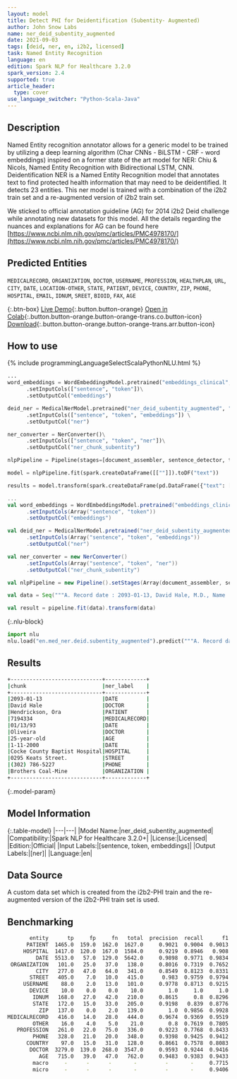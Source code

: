 ```yaml
---
layout: model
title: Detect PHI for Deidentification (Subentity- Augmented)
author: John Snow Labs
name: ner_deid_subentity_augmented
date: 2021-09-03
tags: [deid, ner, en, i2b2, licensed]
task: Named Entity Recognition
language: en
edition: Spark NLP for Healthcare 3.2.0
spark_version: 2.4
supported: true
article_header:
  type: cover
use_language_switcher: "Python-Scala-Java"
---
```



## Description


Named Entity recognition annotator allows for a generic model to be trained by utilizing a deep learning algorithm (Char CNNs - BiLSTM - CRF - word embeddings) inspired on a former state of the art model for NER: Chiu & Nicols, Named Entity Recognition with Bidirectional LSTM, CNN. Deidentification NER is a Named Entity Recognition model that annotates text to find protected health information that may need to be deidentified. It detects 23 entities. This ner model is trained with a combination of the i2b2 train set and a re-augmented version of i2b2 train set.


We sticked to official annotation guideline (AG) for 2014 i2b2 Deid challenge while annotating new datasets for this model. All the details regarding the nuances and explanations for AG can be found here [https://www.ncbi.nlm.nih.gov/pmc/articles/PMC4978170/](https://www.ncbi.nlm.nih.gov/pmc/articles/PMC4978170/)


## Predicted Entities


`MEDICALRECORD`, `ORGANIZATION`, `DOCTOR`, `USERNAME`, `PROFESSION`, `HEALTHPLAN`, `URL`, `CITY`, `DATE`, `LOCATION-OTHER`, `STATE`, `PATIENT`, `DEVICE`, `COUNTRY`, `ZIP`, `PHONE`, `HOSPITAL`, `EMAIL`, `IDNUM`, `SREET`, `BIOID`, `FAX`, `AGE`


{:.btn-box}
[Live Demo](https://demo.johnsnowlabs.com/healthcare/NER_DEMOGRAPHICS/){:.button.button-orange}
[Open in Colab](https://colab.research.google.com/github/JohnSnowLabs/spark-nlp-workshop/blob/master/tutorials/Certification_Trainings/Healthcare/4.Clinical_DeIdentification.ipynb){:.button.button-orange.button-orange-trans.co.button-icon}
[Download](https://s3.amazonaws.com/auxdata.johnsnowlabs.com/clinical/models/ner_deid_subentity_augmented_en_3.2.0_3.0_1630671569402.zip){:.button.button-orange.button-orange-trans.arr.button-icon}


## How to use






<div class="tabs-box" markdown="1">
{% include programmingLanguageSelectScalaPythonNLU.html %}

```python
...
word_embeddings = WordEmbeddingsModel.pretrained("embeddings_clinical", "en", "clinical/models")\
      .setInputCols(["sentence", "token"])\
      .setOutputCol("embeddings")

deid_ner = MedicalNerModel.pretrained("ner_deid_subentity_augmented", "en", "clinical/models") \
      .setInputCols(["sentence", "token", "embeddings"]) \
      .setOutputCol("ner")

ner_converter = NerConverter()\
      .setInputCols(["sentence", "token", "ner"])\
      .setOutputCol("ner_chunk_subentity")

nlpPipeline = Pipeline(stages=[document_assembler, sentence_detector, tokenizer, word_embeddings, deid_ner, ner_converter])

model = nlpPipeline.fit(spark.createDataFrame([[""]]).toDF("text"))

results = model.transform(spark.createDataFrame(pd.DataFrame({"text": ["""A. Record date : 2093-01-13, David Hale, M.D., Name : Hendrickson, Ora MR. # 7194334 Date : 01/13/93 PCP : Oliveira, 25-year-old, Record date : 1-11-2000. Cocke County Baptist Hospital. 0295 Keats Street. Phone +1 (302) 786-5227. Patient's complaints first surfaced when he started working for Brothers Coal-Mine."""]})))
```
```scala
...
val word_embeddings = WordEmbeddingsModel.pretrained("embeddings_clinical", "en", "clinical/models")
      .setInputCols(Array("sentence", "token"))
      .setOutputCol("embeddings")

val deid_ner = MedicalNerModel.pretrained("ner_deid_subentity_augmented", "en", "clinical/models")
      .setInputCols(Array("sentence", "token", "embeddings"))
      .setOutputCol("ner")

val ner_converter = new NerConverter()
      .setInputCols(Array("sentence", "token", "ner"))
      .setOutputCol("ner_chunk_subentity")

val nlpPipeline = new Pipeline().setStages(Array(document_assembler, sentence_detector, tokenizer, word_embeddings, deid_ner, ner_converter))

val data = Seq("""A. Record date : 2093-01-13, David Hale, M.D., Name : Hendrickson, Ora MR. # 7194334 Date : 01/13/93 PCP : Oliveira, 25-year-old, Record date : 1-11-2000. Cocke County Baptist Hospital. 0295 Keats Street. Phone +1 (302) 786-5227. Patient's complaints first surfaced when he started working for Brothers Coal-Mine.""").toDS.toDF("text")

val result = pipeline.fit(data).transform(data)
```


{:.nlu-block}
```python
import nlu
nlu.load("en.med_ner.deid.subentity_augmented").predict("""A. Record date : 2093-01-13, David Hale, M.D., Name : Hendrickson, Ora MR. # 7194334 Date : 01/13/93 PCP : Oliveira, 25-year-old, Record date : 1-11-2000. Cocke County Baptist Hospital. 0295 Keats Street. Phone +1 (302) 786-5227. Patient's complaints first surfaced when he started working for Brothers Coal-Mine.""")
```

</div>


## Results


```bash
+-----------------------------+-------------+
|chunk                        |ner_label    |
+-----------------------------+-------------+
|2093-01-13                   |DATE         |
|David Hale                   |DOCTOR       |
|Hendrickson, Ora             |PATIENT      |
|7194334                      |MEDICALRECORD|
|01/13/93                     |DATE         |
|Oliveira                     |DOCTOR       |
|25-year-old                  |AGE          |
|1-11-2000                    |DATE         |
|Cocke County Baptist Hospital|HOSPITAL     |
|0295 Keats Street.           |STREET       |
|(302) 786-5227               |PHONE        |
|Brothers Coal-Mine           |ORGANIZATION |
+-----------------------------+-------------+
```


{:.model-param}
## Model Information


{:.table-model}
|---|---|
|Model Name:|ner_deid_subentity_augmented|
|Compatibility:|Spark NLP for Healthcare 3.2.0+|
|License:|Licensed|
|Edition:|Official|
|Input Labels:|[sentence, token, embeddings]|
|Output Labels:|[ner]|
|Language:|en|


## Data Source


A custom data set which is created from the i2b2-PHI train and the re-augmented version of the i2b2-PHI train set is used.


## Benchmarking


```bash
       entity      tp     fp     fn   total  precision  recall      f1
      PATIENT  1465.0  159.0  162.0  1627.0     0.9021  0.9004  0.9013
     HOSPITAL  1417.0  120.0  167.0  1584.0     0.9219  0.8946   0.908
         DATE  5513.0   57.0  129.0  5642.0     0.9898  0.9771  0.9834
 ORGANIZATION   101.0   25.0   37.0   138.0     0.8016  0.7319  0.7652
         CITY   277.0   47.0   64.0   341.0     0.8549  0.8123  0.8331
       STREET   405.0    7.0   10.0   415.0      0.983  0.9759  0.9794
     USERNAME    88.0    2.0   13.0   101.0     0.9778  0.8713  0.9215
       DEVICE    10.0    0.0    0.0    10.0        1.0     1.0     1.0
        IDNUM   168.0   27.0   42.0   210.0     0.8615     0.8  0.8296
        STATE   172.0   15.0   33.0   205.0     0.9198   0.839  0.8776
          ZIP   137.0    0.0    2.0   139.0        1.0  0.9856  0.9928
MEDICALRECORD   416.0   14.0   28.0   444.0     0.9674  0.9369  0.9519
        OTHER    16.0    4.0    5.0    21.0        0.8  0.7619  0.7805
   PROFESSION   261.0   22.0   75.0   336.0     0.9223  0.7768  0.8433
        PHONE   328.0   21.0   20.0   348.0     0.9398  0.9425  0.9412
      COUNTRY    97.0   15.0   31.0   128.0     0.8661  0.7578  0.8083
       DOCTOR  3279.0  139.0  268.0  3547.0     0.9593  0.9244  0.9416
          AGE   715.0   39.0   47.0   762.0     0.9483  0.9383  0.9433
        macro     -      -      -       -         -       -     0.7715
        micro     -      -      -       -         -       -     0.9406
```
<!--stackedit_data:
eyJoaXN0b3J5IjpbLTIwMTYzMjE2MDddfQ==
-->